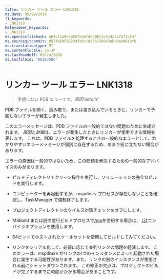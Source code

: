 ```yaml
---
title: リンカー ツール エラー LNK1318
ms.date: 05/29/2018
f1_keywords:
- LNK1318
helpviewer_keywords:
- LNK1318
ms.openlocfilehash: a61c11a9cbb25fea6fddc0bf1c5c4c2a7af1cf4f
ms.sourcegitcommit: 857fa6b530224fa6c18675138043aba9aa0619fb
ms.translationtype: MT
ms.contentlocale: ja-JP
ms.lasthandoff: 03/24/2020
ms.locfileid: "80183580"
---
```

# <a name="linker-tools-error-lnk1318"></a>リンカー ツール エラー LNK1318

> 予期しない PDB エラーです。*原因*'*details*'

PDB ファイルを開く、読み取り、または書き込んでいるときに、リンカーで予期しないエラーが発生しました。

このエラーメッセージは、PDB ファイルの一般的ではない問題のために生成されます。 *原因*と*詳細*は、エラーが発生したときにリンカーが使用できる情報を表します。 これは、PDB ファイルを処理するときの一般的なエラーとして、わかりやすいエラーメッセージが個別に存在するため、あまり役に立たない場合があります。

エラーの原因は一般的ではないため、この問題を解決するための一般的なアドバイスのみがあります。

- ビルドディレクトリでクリーン操作を実行し、ソリューションの完全なビルドを実行します。

- コンピューターを再起動するか、mspdbsrv プロセスが存在しないことを確認し、TaskManager で強制終了します。

- プロジェクトディレクトリのウイルス対策チェックをオフにします。

- MSBuild または別の並行ビルドプロセスで[/mp](../../build/reference/mp-build-with-multiple-processes.md)を使用する場合は、 [/Zf](../../build/reference/zf.md)コンパイラオプションを使用します。

- 64ビットでホストされたツールセットを使用してビルドしてみてください。

- リンクをシリアル化して、必要に応じて並列リンクの問題を軽減します。 このエラーは、mspdbsrv がリンクの1つのインスタンスによって起動された場合に発生する可能性があります。また、リンクの別のインスタンスが使用される前にシャットダウンされます。 この修正の欠点は、プロジェクトのビルドが完了するまでに時間がかかる場合があることです。

